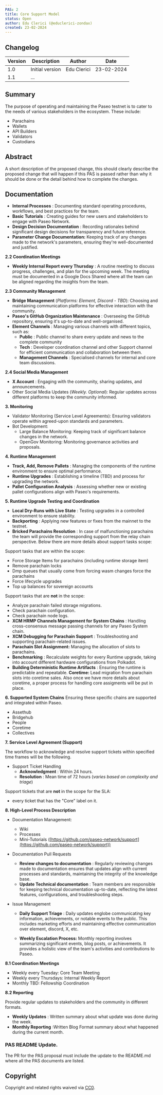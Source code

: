 ```yaml
---
PAS: 2
title: Core Support Model
status: Open
author: Edu Clerici (@educlerici-zondax)
created: 23-02-2024
---
```


## Changelog

| Version | Description                      | Author    | Date       |
|---------|----------------------------------|-----------|------------|
| 1.0     | Initial version                  | Edu Clerici  | 23-02-2024 |
| 1.1     | ...                              |              |            |



## Summary
The purpose of operating and maintaining the Paseo testnet is to cater to the needs of various stakeholders in the ecosystem. These include:

- Parachains
- Wallets
- API Builders
- Validators
- Custodians
  
## Abstract
A short description of the proposed change, this should clearly describe the proposed change that will happen if this PAS is passed rather than why it should be done or the detail behind how to complete the changes. 


## Documentation

- **Internal Processes** : Documenting standard operating procedures, workflows, and best practices for the team.
- **Basic Tutorials** : Creating guides for new users and stakeholders to engage with Paseo Network.
- **Design Decision Documentation** : Recording rationales behind significant design decisions for transparency and future reference.
- **Parameter Change Documentation:** Keeping track of any changes made to the network's parameters, ensuring they're well-documented and justified.

**2.2 Coordination Meetings**

- **Weekly Internal Report every Thursday** : A routine meeting to discuss progress, challenges, and plan for the upcoming week. The meeting must be documented in a Google Docs Shared where all the team can be aligned regarding the insights from the team.

**2.3 Community Management**

- **Bridge Management** (_Platforms: Element, Discord - TBD_): Choosing and maintaining communication platforms for effective interaction with the community.
- **Paseo's GitHub Organization Maintenance** : Overseeing the GitHub repository, ensuring it's up-to-date and well-organised.
- **Element Channels** : Managing various channels with different topics, such as:
  - **Public** : Public channel to share every update and news to the complete community
  - **Tech** : Developer coordination channel and other Support channel for efficient communication and collaboration between them.
  - **Management Channels** : Specialised channels for internal and core team discussions.

**2.4 Social Media Management**

- **X Account** : Engaging with the community, sharing updates, and announcements.
- Other Social Media Updates (_Weekly. Optional_): Regular updates across different platforms to keep the community informed.

**3. Monitoring**

- Validator Monitoring (Service Level Agreements): Ensuring validators operate within agreed-upon standards and parameters.
- Bot Development:
  - Large Balance Monitoring: Keeping track of significant balance changes in the network.
  - OpenGov Monitoring: Monitoring governance activities and proposals.

**4. Runtime Management**

- **Track, Add, Remove Pallets** : Managing the components of the runtime environment to ensure optimal performance.
- **Runtime Upgrades** : Establishing a timeline (TBD) and process for upgrading the network.
- **Pallet Configuration Analysis** : Assessing whether new or existing pallet configurations align with Paseo's requirements.

**5. Runtime Upgrade Testing and Coordination**

- **Local Dry-Runs with Live State** : Testing upgrades in a controlled environment to ensure stability.
- **Backporting** : Applying new features or fixes from the mainnet to the testnet.
- **Bricked Parachains Resolution** : In case of malfunctioning parachains the team will provide the corresponding support from the relay chain perspective. Below there are more details about support tasks scope:

Support tasks that are within the scope:
- Force Storage Items for parachains (including runtime storage item)
- Remove parachain locks
- Dmp queues that usually come from forcing wasm changes force the parachains
- Force lifecycle upgrades
- Top up balances for sovereign accounts

Support tasks that are **not** in the scope:
- Analyze parachain failed storage migrations.
- Check parachain configuration.
- Check parachain node logs.
- **XCM HRMP Channels Management for System Chains** : Handling cross-consensus message passing channels for any Paseo System chain.
- **XCM Debugging for Parachain Support** : Troubleshooting and supporting parachain-related issues.
- **Parachain Slot Assignment:** Managing the allocation of slots to parachains.
- **Benchmarking** : Recalculate weights for every Runtime upgrade, taking into account different hardware configurations from Polkadot.
- **Building Deterministic Runtime Artifacts** : Ensuring the runtime is predictable and repeatable.
**Coretime:** Lead migration from parachain slots into coretime sales. Also once we have more details about coretime, a proper process for handling core assigments will be put in place.

**6. Supported System Chains**
Ensuring these specific chains are supported and integrated within Paseo.

- Assethub
- Bridgehub
- People
- Coretime
- Collectives

**7. Service Level Agreement (Support)**

The workflow to acknowledge and resolve support tickets within specified time frames will be the following.

- Support Ticket Handling
  - **Acknowledgment** : Within 24 hours.
  - **Resolution** : Mean time of 72 hours (_varies based on complexity and triage_)
 
Support tickets that are **not** in the scope for the SLA:
- every ticket that has the "Core" label on it.

**8. High-Level Process Description**

- Documentation Management:
  - Wiki
  - Processes
  - Mini-Tutorials ([https://github.com/paseo-network/support](https://github.com/paseo-network/support))

- Documentation Pull Requests
  - **Review changes to documentation** : Regularly reviewing changes made to documentation ensures that updates align with current processes and standards, maintaining the integrity of the knowledge base.
  - **Update Technical documentation** : Team members are responsible for keeping technical documentation up-to-date, reflecting the latest features, configurations, and troubleshooting steps.

- Issue Management
  - **Daily Support Triage** : Daily updates englobe communicating key information, achievements, or notable events to the public. This includes marketing efforts and maintaining effective communication over element, discord, X, etc.

  - **Weekly Escalation Process:** Monthly reporting involves summarizing significant events, blog posts, or achievements. It provides a holistic view of the team's activities and contributions to Paseo.

**8.1 Coordination Meetings**

- Weekly every Tuesday: Core Team Meeting
- Weekly every Thursdays: Internal Weekly Report
- Monthly TBD: Fellowship Coordination

**8.2 Reporting**

Provide regular updates to stakeholders and the community in different formats.

- **Weekly Updates** : Written summary about what update was done during the week.
- **Monthly Reporting** :Written Blog Format summary about what happened during the current month.

### PAS README Update.

The PR for the PAS proposal must include the update to the README.md where all the PAS documents are listed.

## Copyright
Copyright and related rights waived via [CC0](https://creativecommons.org/publicdomain/zero/1.0/).
